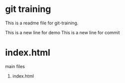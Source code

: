 # git training

This is a readme file for git-training.

This is a new line for demo
This is a new line for commit

# index.html	
main files
1) index.html	



